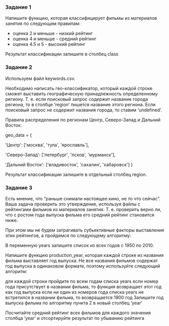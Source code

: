 ### Задание 1
Напишите функцию, которая классифицирует фильмы из материалов занятия по следующим правилам:
- оценка 2 и меньше - низкий рейтинг
- оценка 4 и меньше - средний рейтинг
- оценка 4.5 и 5 - высокий рейтинг

Результат классификации запишите в столбец class

### Задание 2
Используем файл keywords.csv.

Необходимо написать гео-классификатор, который каждой строке сможет выставить географическую принадлежность определенному региону. Т. е. если поисковый запрос содержит название города региона, то в столбце ‘region’ пишется название этого региона. Если поисковый запрос не содержит названия города, то ставим ‘undefined’.

Правила распределения по регионам Центр, Северо-Запад и Дальний Восток:

geo_data = {

'Центр': ['москва', 'тула', 'ярославль'],

'Северо-Запад': ['петербург', 'псков', 'мурманск'],

'Дальний Восток': ['владивосток', 'сахалин', 'хабаровск']
}

Результат классификации запишите в отдельный столбец region.

### Задание 3
Есть мнение, что “раньше снимали настоящее кино, не то что сейчас”. Ваша задача проверить это утверждение, используя файлы с рейтингами фильмов из материалов занятия. Т. е. проверить верно ли, что с ростом года выпуска фильма его средний рейтинг становится ниже.

При этом мы не будем затрагивать субьективные факторы выставления этих рейтингов, а пройдемся по следующему алгоритму:

В переменную years запишите список из всех годов с 1950 по 2010.

Напишите функцию production_year, которая каждой строке из названия фильма выставляет год выпуска. Не все названия фильмов содержат год выпуска в одинаковом формате, поэтому используйте следующий алгоритм:

для каждой строки пройдите по всем годам списка years
если номер года присутствует в названии фильма, то функция возвращает этот год как год выпуска
если ни один из номеров года списка years не встретился в названии фильма, то возвращается 1900 год
Запишите год выпуска фильма по алгоритму пункта 2 в новый столбец ‘year’

Посчитайте средний рейтинг всех фильмов для каждого значения столбца ‘year’ и отсортируйте результат по убыванию рейтинга
